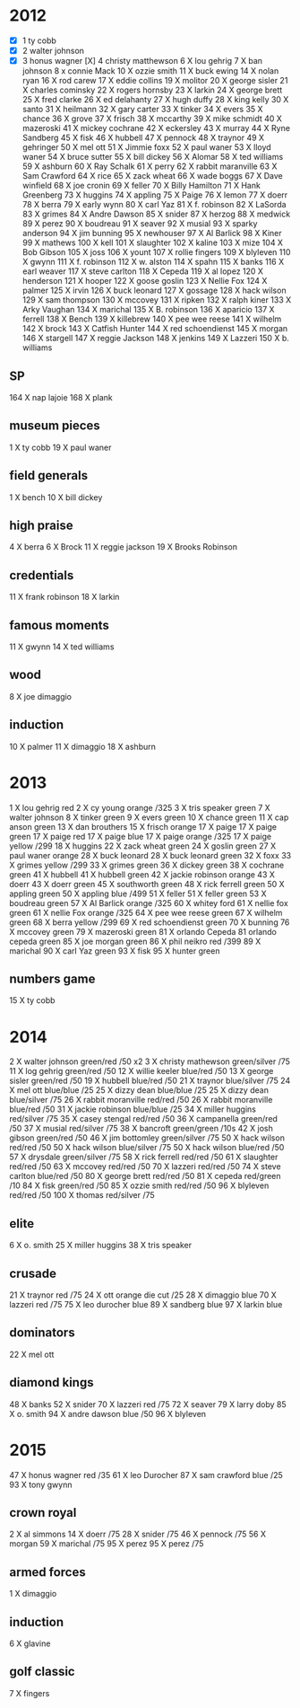 # 2012

- [X] 1 ty cobb
- [X] 2 walter johnson
- [X] 3 honus wagner
[X] 4 christy matthewson
6 X lou gehrig
7 X ban johnson
8 x connie Mack
10 X ozzie smith
11 X buck ewing
14 X nolan ryan
16 X rod carew
17 X eddie collins
19 X molitor
20 X george sisler
21 X charles cominsky
22 X rogers hornsby
23 X larkin
24 X george brett
25 X fred clarke
26 X ed delahanty
27 X hugh duffy
28 X king kelly
30 X santo
31 X heilmann
32 X gary carter
33 X tinker
34 X evers
35 X chance
36 X grove
37 X frisch
38 X mccarthy
39 X mike schmidt
40 X mazeroski
41 X mickey cochrane
42 X eckersley
43 X murray
44 X Ryne Sandberg
45 X fisk
46 X hubbell
47 X pennock
48 X traynor
49 X gehringer
50 X mel ott
51 X Jimmie foxx
52 X paul waner
53 X lloyd waner
54 X bruce sutter
55 X bill dickey
56 X Alomar
58 X ted williams
59 X ashburn
60 X Ray Schalk
61 X perry
62 X rabbit maranville
63 X Sam Crawford
64 X rice
65 X zack wheat
66 X wade boggs
67 X Dave winfield
68 X joe cronin
69 X feller
70 X Billy Hamilton
71 X Hank Greenberg
73 X huggins
74 X appling
75 X Paige
76 X lemon
77 X doerr
78 X berra
79 X early wynn
80 X carl Yaz
81 X f. robinson
82 X LaSorda
83 X grimes
84 X Andre Dawson
85 X snider
87 X herzog
88 X medwick
89 X perez
90 X boudreau
91 X seaver
92 X musial
93 X sparky anderson
94 X jim bunning
95 X newhouser
97 X Al Barlick
98 X Kiner
99 X mathews
100 X kell
101 X slaughter
102 X kaline
103 X mize
104 X Bob Gibson
105 X joss
106 X yount
107 X rollie fingers
109 X blyleven
110 X gwynn
111 X f. robinson
112 X w. alston
114 X spahn
115 X banks
116 X earl weaver
117 X steve carlton
118 X Cepeda
119 X al lopez
120 X henderson
121 X hooper
122 X goose goslin
123 X Nellie Fox
124 X palmer
125 X irvin
126 X buck leonard
127 X gossage
128 X hack wilson
129 X sam thompson
130 X mccovey
131 X ripken
132 X ralph kiner
133 X Arky Vaughan
134 X marichal
135 X B. robinson
136 X aparicio
137 X ferrell
138 X Bench
139 X killebrew
140 X pee wee reese
141 X wilhelm
142 X brock
143 X Catfish Hunter
144 X red schoendienst
145 X morgan
146 X stargell
147 X reggie Jackson
148 X jenkins
149 X Lazzeri
150 X b. williams

## SP

164 X nap lajoie
168 X plank

## museum pieces

1 X ty cobb
19 X paul waner

## field generals
1 X bench
10 X bill dickey

## high praise
4 X berra
6 X Brock
11 X reggie jackson
19 X Brooks Robinson

## credentials
11 X frank robinson
18 X larkin

## famous moments
11 X gwynn
14 X ted williams

## wood
8 X joe dimaggio

## induction
10 X palmer
11 X dimaggio
18 X ashburn

# 2013

1 X lou gehrig red
2 X cy young orange /325
3 X tris speaker green
7 X walter johnson
8 X tinker green
9 X evers green
10 X chance green
11 X cap anson green
13 X dan brouthers
15 X frisch orange
17 X paige
17 X paige green
17 X paige red
17 X paige blue
17 X paige orange /325
17 X paige yellow /299
18 X huggins
22 X zack wheat green
24 X goslin green
27 X paul waner orange
28 X buck leonard
28 X buck leonard green
32 X foxx
33 X grimes yellow /299
33 X grimes green
36 X dickey green
38 X cochrane green
41 X hubbell
41 X hubbell green
42 X jackie robinson orange
43 X doerr
43 X doerr green
45 X southworth green
48 X rick ferrell green
50 X appling green
50 X appling blue /499
51 X feller
51 X feller green
53 X boudreau green
57 X Al Barlick orange /325
60 X whitey ford
61 X nellie fox green
61 X nellie Fox orange /325
64 X pee wee reese green
67 X wilhelm green
68 X berra yellow /299
69 X red schoendienst green
70 X bunning
76 X mccovey green
79 X mazeroski green
81 X orlando Cepeda
81 orlando cepeda green
85 X joe morgan green
86 X phil neikro red /399
89 X marichal
90 X carl Yaz green
93 X fisk
95 X hunter green

## numbers game
15 X ty cobb

# 2014

2 X walter johnson green/red /50 x2
3 X christy mathewson green/silver /75
11 X log gehrig green/red /50
12 X willie keeler blue/red /50
13 X george sisler green/red /50
19 X hubbell blue/red /50
21 X traynor blue/silver /75
24 X mel ott blue/blue /25
25 X dizzy dean blue/blue /25
25 X dizzy dean blue/silver /75
26 X rabbit moranville red/red /50
26 X rabbit moranville blue/red /50
31 X jackie robinson blue/blue /25
34 X miller huggins red/silver /75
35 X casey stengal red/red /50
36 X campanella green/red /50
37 X musial red/silver /75
38 X bancroft green/green /10s
42 X josh gibson green/red /50
46 X jim bottomley green/silver /75
50 X hack wilson red/red /50
50 X hack wilson blue/silver /75
50 X hack wilson blue/red /50
57 X drysdale green/silver /75
58 X rick ferrell red/red /50
61 X slaughter red/red /50
63 X mccovey red/red /50
70 X lazzeri red/red /50
74 X steve carlton blue/red /50
80 X george brett red/red /50
81 X cepeda red/green /10
84 X fisk green/red /50
85 X ozzie smith red/red /50
96 X blyleven red/red /50
100 X thomas red/silver /75

## elite
6 X o. smith
25 X miller huggins
38 X tris speaker


## crusade
21 X traynor red /75
24 X ott orange die cut /25
28 X dimaggio blue
70 X lazzeri red /75
75 X leo durocher blue
89 X sandberg blue
97 X larkin blue

## dominators
22 X mel ott

## diamond kings
48 X banks
52 X snider
70 X lazzeri red /75
72 X seaver
79 X larry doby
85 X o. smith
94 X andre dawson blue /50
96 X blyleven

# 2015

47 X honus wagner red /35
61 X leo Durocher
87 X sam crawford blue /25
93 X tony gwynn

## crown royal
2 X al simmons
14 X doerr /75
28 X snider /75
46 X pennock /75
56 X morgan
59 X marichal /75
95 X perez
95 X perez /75

## armed forces
1 X dimaggio

## induction
6 X glavine

## golf classic
7 X fingers
